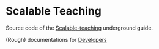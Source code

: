 # Scalable Teaching

Source code of the [Scalable-teaching](https://shenshen.mit.edu/scalableteaching/) underground guide.

(Rough) documentations for [Developers](/_docs/_devs.md)
